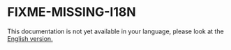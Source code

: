 # FIXME-MISSING-I18N

This documentation is not yet available in your language, please look at the [English version.](../../../EN/development/linshare-ui-user/creating_a_theme_for_linshare.md)